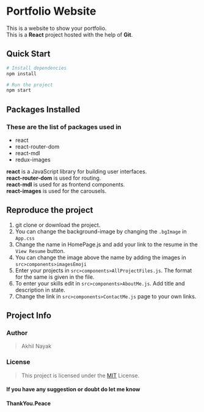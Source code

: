 # Portfolio Website

This is a website to show your portfolio.  
This is a **React** project hosted with the help of **Git**.  

## Quick Start

```bash
# Install dependencies
npm install

# Run the project
npm start
```

## Packages Installed

### These are the list of packages used in

- react
- react-router-dom
- react-mdl
- redux-images

**react** is a JavaScript library for building user interfaces.  
**react-router-dom** is used for routing.  
**react-mdl** is used for as frontend components.  
**react-images** is  used for the carousels.

## Reproduce the project

1. git clone or download the project.  
2. You can change the background-image by changing the ```.bgImage``` in ```App.css```
3. Change the name in HomePage.js and add your link to the resume in the ```View Resume``` button.  
4. You can change the image above the name by adding the images in ```src>components>imagesEmoji```
5. Enter your projects in ```src>components>AllProjectFiles.js```. The format for the same is given in the file.  
6. To enter your skills edit in ```src>components>AboutMe.js```. Add title and description in state.  
7. Change the link in ```src>components>ContactMe.js``` page to your own links.  

## Project Info

### Author

> Akhil Nayak

### License

> This project is licensed under the [MIT](https://choosealicense.com/licenses/mit/) License.

#### If you have any suggestion or doubt do let me know

#### ThankYou.Peace